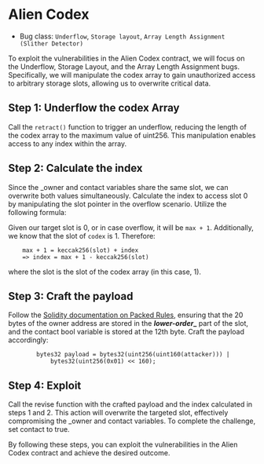 # Alien Codex

- Bug class: `Underflow`, `Storage layout`, `Array Length Assignment (Slither Detector)`

To exploit the vulnerabilities in the Alien Codex contract, we will focus on the Underflow, Storage Layout, and the Array Length Assignment bugs. Specifically, we will manipulate the codex array to gain unauthorized access to arbitrary storage slots, allowing us to overwrite critical data.

## Step 1: Underflow the codex Array
Call the `retract()` function to trigger an underflow, reducing the length of the codex array to the maximum value of uint256. This manipulation enables access to any index within the array.

## Step 2: Calculate the index

Since the _owner and contact variables share the same slot, we can overwrite both values simultaneously. Calculate the index to access slot 0 by manipulating the slot pointer in the overflow scenario. Utilize the following formula:

Given our target slot is 0, or in case overflow, it will be `max + 1`. Additionally, we know that the slot of `codex` is 1. Therefore:
```
    max + 1 = keccak256(slot) + index 
    => index = max + 1 - keccak256(slot)
```
where the slot is the slot of the codex array (in this case, 1).

## Step 3: Craft the payload
Follow the [Solidity documentation on Packed Rules](https://docs.soliditylang.org/en/latest/internals/layout_in_storage.html#layout-of-state-variables-in-storage), ensuring that the 20 bytes of the owner address are stored in the **_lower-order__** part of the slot, and the contact bool variable is stored at the 12th byte. Craft the payload accordingly:

```solidity
        bytes32 payload = bytes32(uint256(uint160(attacker))) |
            bytes32(uint256(0x01) << 160);
```

## Step 4: Exploit
Call the revise function with the crafted payload and the index calculated in steps 1 and 2. This action will overwrite the targeted slot, effectively compromising the _owner and contact variables. To complete the challenge, set contact to true.

By following these steps, you can exploit the vulnerabilities in the Alien Codex contract and achieve the desired outcome.